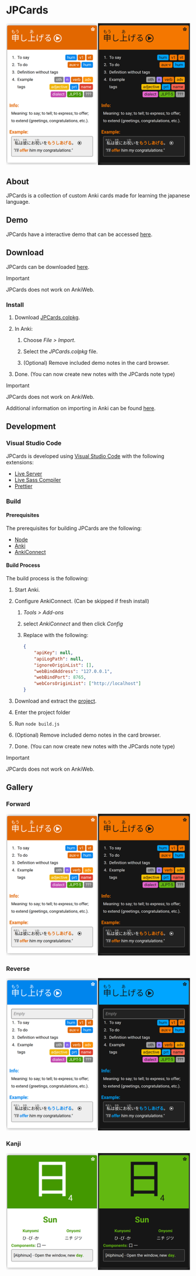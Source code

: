 # JPCards

![Image of "Forward" card type in light and dark theme](Images/Forward.png)

## About

JPCards is a collection of custom Anki cards made for learning the japanese language.

## Demo

JPCards have a interactive demo that can be accessed [here](https://ertingel.github.io/JPCards/Demo/).

## Download

JPCards can be downloaded [here](https://github.com/Ertingel/JPCards/raw/main/JPCards.colpkg).

> [!IMPORTANT]
> JPCards does not work on AnkiWeb.

### Install

1. Download [JPCards.colpkg](https://github.com/Ertingel/JPCards/raw/main/JPCards.colpkg).

2. In Anki:

    1. Choose _File > Import_.

    2. Select the _JPCards.colpkg_ file.

    3. (Optional) Remove included demo notes in the card browser.

3. Done. (You can now create new notes with the JPCards note type)

> [!IMPORTANT]
> JPCards does not work on AnkiWeb.

Additional information on importing in Anki can be found [here](https://docs.ankiweb.net/importing/packaged-decks.html).

## Development

### Visual Studio Code

JPCards is developed using [Visual Studio Code](https://code.visualstudio.com/) with the following extensions:

-   [Live Server](https://marketplace.visualstudio.com/items?itemName=ritwickdey.LiveServer)
-   [Live Sass Compiler](https://marketplace.visualstudio.com/items?itemName=glenn2223.live-sass)
-   [Prettier](https://marketplace.visualstudio.com/items?itemName=esbenp.prettier-vscode)

### Build

#### Prerequisites

The prerequisites for building JPCards are the following:

-   [Node](https://nodejs.org/en/download)
-   [Anki](https://apps.ankiweb.net/)
-   [AnkiConnect](https://ankiweb.net/shared/info/2055492159)

#### Build Process

The build process is the following:

1. Start Anki.

2. Configure AnkiConnect. (Can be skipped if fresh install)

    1. _Tools > Add-ons_

    2. select _AnkiConnect_ and then click _Config_

    3. Replace with the following:

        ```json
        {
        	"apiKey": null,
        	"apiLogPath": null,
        	"ignoreOriginList": [],
        	"webBindAddress": "127.0.0.1",
        	"webBindPort": 8765,
        	"webCorsOriginList": ["http://localhost"]
        }
        ```

3. Download and extract the [project](https://github.com/Ertingel/JPCards/archive/refs/heads/main.zip).

4. Enter the project folder

5. Run `node build.js`

6. (Optional) Remove included demo notes in the card browser.

7. Done. (You can now create new notes with the JPCards note type)

> [!IMPORTANT]
> JPCards does not work on AnkiWeb.

## Gallery

### Forward

![Image of "Forward" card type in light and dark theme](Images/Forward.png)

### Reverse

![Image of "Reverse" card type in light and dark theme](Images/Reverse.png)

### Kanji

![Image of "Kanji" card type in light and dark theme](Images/Kanji.png)
